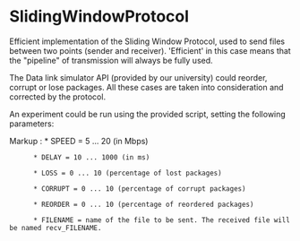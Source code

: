 # SlidingWindowProtocol

Efficient implementation of the Sliding Window Protocol, used to send files between two points (sender and receiver).
'Efficient' in this case means that the "pipeline" of transmission will always be fully used.


The Data link simulator API (provided by our university) could reorder, corrupt or lose packages. All these cases
are taken into consideration and corrected by the protocol.


An experiment could be run using the provided script, setting the following parameters:

 Markup : * SPEED = 5 ... 20 (in Mbps)

          * DELAY = 10 ... 1000 (in ms)

          * LOSS = 0 ... 10 (percentage of lost packages)

          * CORRUPT = 0 ... 10 (percentage of corrupt packages)

          * REORDER = 0 ... 10 (percentage of reordered packages)

          * FILENAME = name of the file to be sent. The received file will be named recv_FILENAME.

